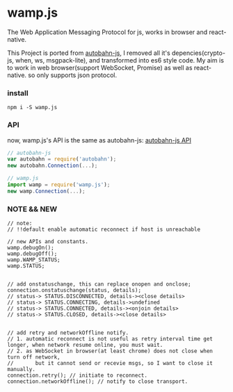 # wamp.js
The Web Application Messaging Protocol for js, works in browser and react-native.

This Project is ported from [autobahn-js](https://github.com/crossbario/autobahn-js), I removed all it's depencies(crypto-js, when, ws, msgpack-lite), and transformed into es6 style code. My aim is to work in web browser(support WebSocket, Promise) as well as react-native. so only supports json protocol.

### install
```
npm i -S wamp.js
```

### API
now, wamp.js's API is the same as autobahn-js: [autobahn-js API](http://autobahn.ws/js/reference.html)

```javascript
// autobahn-js
var autobahn = require('autobahn');
new autobahn.Connection(...);

// wamp.js
import wamp = require('wamp.js');
new wamp.Connection(...);
```

### NOTE && NEW
```
// note:
// !!default enable automatic reconnect if host is unreachable

// new APIs and constants.
wamp.debugOn();
wamp.debugOff();
wamp.WAMP_STATUS;
wamp.STATUS;


// add onstatuschange, this can replace onopen and onclose;
connection.onstatuschange(status, details);
// status-> STATUS.DISCONNECTED, details-><close details>
// status-> STATUS.CONNECTING, details->undefined
// status-> STATUS.CONNECTED, details-><onjoin details>
// status-> STATUS.CLOSED, details-><close details>


// add retry and networkOffline notify.
// 1. automatic reconnect is not useful as retry interval time get longer, when network resume online, you must wait.
// 2. as WebSocket in browser(at least chrome) does not close when turn off network,
//       but it cannot send or recevie msgs, so I want to close it manually.
connection.retry(); // initiate to reconnect.
connection.networkOffline(); // notify to close transport.
```
